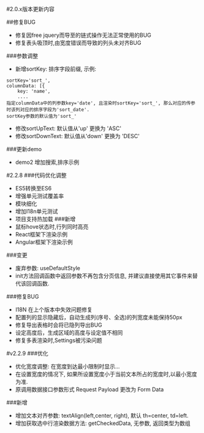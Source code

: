 #2.0.x版本更新内容

##修复BUG
- 修复因free jquery而导至的链式操作无法正常使用的BUG
- 修复表头吸顶时,由宽度错误而导致的列头未对齐BUG

###参数调整
- 新增sortKey: 排序字段前缀, 示例:
```
sortKey='sort_',
columnData: [{
    key: 'name',
    ....
指定columnData中的列参数key='date', 且渲染时sortKey='sort_', 那么对应的传参时该列对应的排序字段为'sort_date'.
sortKey参数的默认值为'sort_'
```
- 修改sortUpText: 默认值从'up' 更换为 'ASC'
- 修改sortDownText: 默认值从'down' 更换为 'DESC'

###更新demo
- demo2 增加搜索,排序示例


#2.2.8
###代码优化调整
- ES5转换至ES6
- 增强单元测试覆盖率
- 模块细化
- 增加I18n单元测试
- 项目支持热加载
###新增
- 鼠标hove状态时,行列同时高亮
- React框架下渲染示例
- Angular框架下渲染示例

###变更
- 废弃参数: useDefaultStyle
- init方法回调函数中返回参数不再包含分页信息, 并建议直接使用其它事件来替代该回调函数.

###修复BUG
- I18N 在上个版本中失效问题修复
- 配置列的显示隐藏后，自动生成列(序号、全选)的列宽度未能保持50px
- 修复导出表格时会将已隐列导出BUG
- 设定高度后，生成区域的高度与设定值不相同
- 修复多表渲染时,Settings被污染问题



#v2.2.9
###优化
- 优化宽度调整: 在宽度到达最小限制时显示...
- 在设置宽度的情况下, 如果所设置宽度小于当前文本所占的宽度时,以最小宽度为准.
- 原调用数据接口参数形式 Request Payload 更改为 Form Data

###新增
- 增加文本对齐参数: textAlign(left,center, right), 默认 th=center, td=left. 
- 增加获取选中行渲染数据方法: getCheckedData, 无参数, 返回类型为数组



